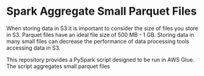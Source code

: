 # Spark Aggregate Small Parquet Files

When storing data in S3 it is important to consider the size of files you store in S3. Parquet files have an ideal file size of 500 MB - 1 GB. Storing data in many small files can decrease the performance of data processing tools accessing data in S3. 

This repository provides a PySpark script designed to be run in AWS Glue. The script aggregates small parquet files 
